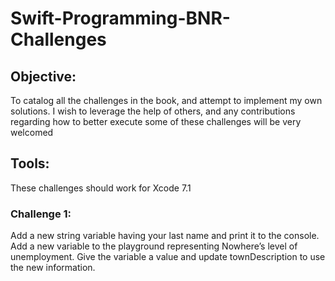 # Swift-Programming-BNR-Challenges



## **Objective**: 
To catalog all the challenges in the book, and 
attempt to implement my own solutions. I wish to leverage the help of others, and any contributions regarding how to better execute some of these challenges will be very welcomed

## Tools:
These challenges should work for Xcode 7.1

### Challenge 1:
Add a new string variable having your last name and print it to the console. Add a new variable to the playground representing Nowhere’s level of unemployment. Give the variable a value and update townDescription to use the new information.
